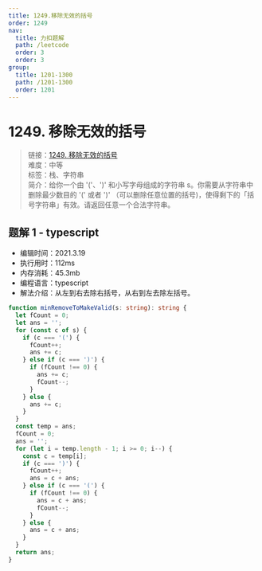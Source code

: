 ```yaml
---
title: 1249.移除无效的括号
order: 1249
nav:
  title: 力扣题解
  path: /leetcode
  order: 3
  order: 3
group:
  title: 1201-1300
  path: /1201-1300
  order: 1201
---
```


# 1249. 移除无效的括号

> 链接：[1249. 移除无效的括号](https://leetcode-cn.com/problems/minimum-remove-to-make-valid-parentheses/)  
> 难度：中等  
> 标签：栈、字符串  
> 简介：给你一个由 '('、')' 和小写字母组成的字符串 s。你需要从字符串中删除最少数目的 '(' 或者 ')' （可以删除任意位置的括号)，使得剩下的「括号字符串」有效。请返回任意一个合法字符串。

## 题解 1 - typescript

- 编辑时间：2021.3.19
- 执行用时：112ms
- 内存消耗：45.3mb
- 编程语言：typescript
- 解法介绍：从左到右去除右括号，从右到左去除左括号。

```typescript
function minRemoveToMakeValid(s: string): string {
  let fCount = 0;
  let ans = '';
  for (const c of s) {
    if (c === '(') {
      fCount++;
      ans += c;
    } else if (c === ')') {
      if (fCount !== 0) {
        ans += c;
        fCount--;
      }
    } else {
      ans += c;
    }
  }
  const temp = ans;
  fCount = 0;
  ans = '';
  for (let i = temp.length - 1; i >= 0; i--) {
    const c = temp[i];
    if (c === ')') {
      fCount++;
      ans = c + ans;
    } else if (c === '(') {
      if (fCount !== 0) {
        ans = c + ans;
        fCount--;
      }
    } else {
      ans = c + ans;
    }
  }
  return ans;
}
```
